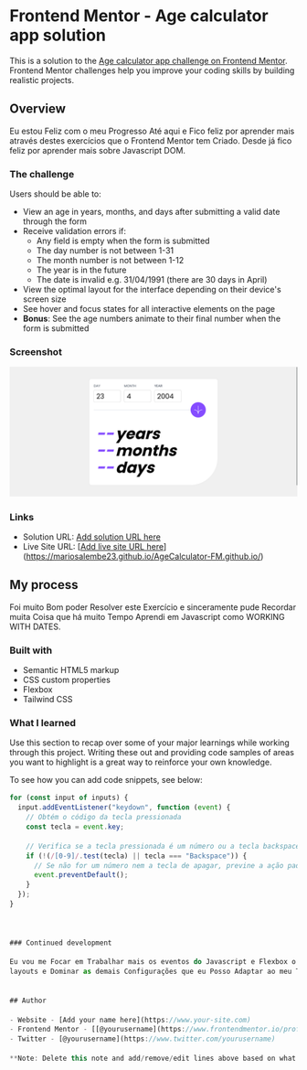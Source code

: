 # Frontend Mentor - Age calculator app solution

This is a solution to the [Age calculator app challenge on Frontend Mentor](https://www.frontendmentor.io/challenges/age-calculator-app-dF9DFFpj-Q). Frontend Mentor challenges help you improve your coding skills by building realistic projects.

## Overview

Eu estou Feliz com o meu Progresso Até aqui e Fico feliz por aprender mais através destes
exercícios que o Frontend Mentor tem Criado. Desde já fico feliz por aprender mais sobre Javascript
DOM.

### The challenge

Users should be able to:

- View an age in years, months, and days after submitting a valid date through the form
- Receive validation errors if:
  - Any field is empty when the form is submitted
  - The day number is not between 1-31
  - The month number is not between 1-12
  - The year is in the future
  - The date is invalid e.g. 31/04/1991 (there are 30 days in April)
- View the optimal layout for the interface depending on their device's screen size
- See hover and focus states for all interactive elements on the page
- **Bonus**: See the age numbers animate to their final number when the form is submitted

### Screenshot

![](./screenshot.png)

### Links

- Solution URL: [Add solution URL here](https://your-solution-url.com)
- Live Site URL: [[Add live site URL here](https://your-live-site-url.com)](https://mariosalembe23.github.io/AgeCalculator-FM.github.io/)

## My process

Foi muito Bom poder Resolver este Exercício e sinceramente pude Recordar muita Coisa que
há muito Tempo Aprendi em Javascript como WORKING WITH DATES.

### Built with

- Semantic HTML5 markup
- CSS custom properties
- Flexbox
- Tailwind CSS

### What I learned

Use this section to recap over some of your major learnings while working through this project. Writing these out and providing code samples of areas you want to highlight is a great way to reinforce your own knowledge.

To see how you can add code snippets, see below:

```js
for (const input of inputs) {
  input.addEventListener("keydown", function (event) {
    // Obtém o código da tecla pressionada
    const tecla = event.key;

    // Verifica se a tecla pressionada é um número ou a tecla backspace
    if (!(/[0-9]/.test(tecla) || tecla === "Backspace")) {
      // Se não for um número nem a tecla de apagar, previne a ação padrão (não insere o caractere)
      event.preventDefault();
    }
  });
}



### Continued development

Eu vou me Focar em Trabalhar mais os eventos do Javascript e Flexbox o que é muito importante para os
layouts e Dominar as demais Configurações que eu Posso Adaptar ao meu Tailwind CSS.


## Author

- Website - [Add your name here](https://www.your-site.com)
- Frontend Mentor - [[@yourusername](https://www.frontendmentor.io/profile/yourusername)](https://www.frontendmentor.io/profile/mariosalembe23)
- Twitter - [@yourusername](https://www.twitter.com/yourusername)

**Note: Delete this note and add/remove/edit lines above based on what links you'd like to share.**

```

